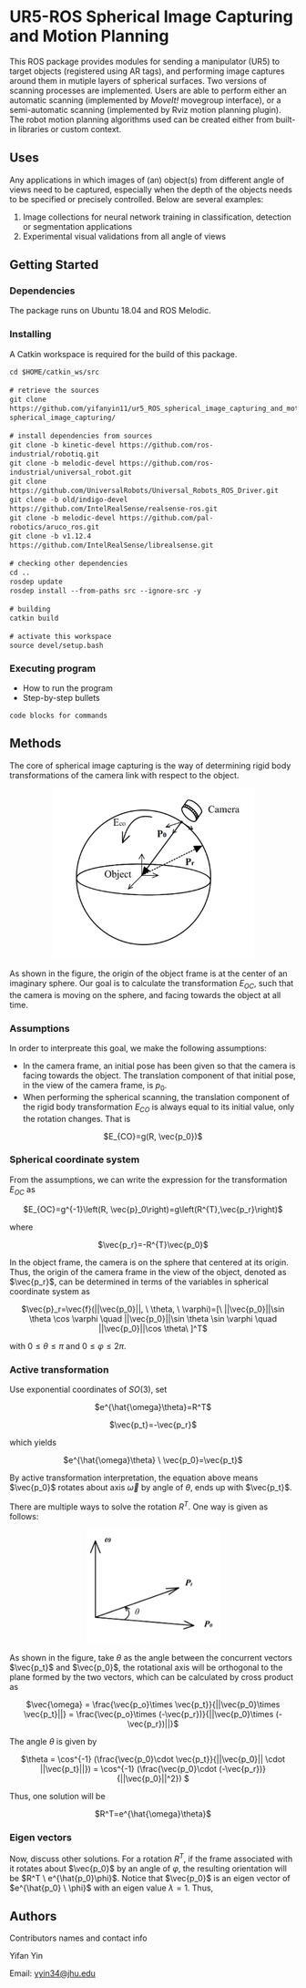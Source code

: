 # UR5-ROS Spherical Image Capturing and Motion Planning

This ROS package provides modules for sending a manipulator (UR5) to target objects (registered using AR tags), and performing image captures around them in mutiple layers of spherical surfaces. Two versions of scanning processes are implemented. Users are able to perform either an automatic scanning (implemented by _MoveIt!_ movegroup interface), or a semi-automatic scanning (implemented by Rviz motion planning plugin). The robot motion planning algorithms used can be created either from built-in libraries or custom context.

## Uses
Any applications in which images of (an) object(s) from different angle of views need to be captured, especially when the depth of the objects needs to be specified or precisely controlled. Below are several examples:

1. Image collections for neural network training in classification, detection or segmentation applications
2. Experimental visual validations from all angle of views

## Getting Started

### Dependencies

The package runs on Ubuntu 18.04 and ROS Melodic.

### Installing
A Catkin workspace is required for the build of this package.
```
cd $HOME/catkin_ws/src

# retrieve the sources
git clone https://github.com/yifanyin11/ur5_ROS_spherical_image_capturing_and_motion_planning.git spherical_image_capturing/

# install dependencies from sources
git clone -b kinetic-devel https://github.com/ros-industrial/robotiq.git 
git clone -b melodic-devel https://github.com/ros-industrial/universal_robot.git 
git clone https://github.com/UniversalRobots/Universal_Robots_ROS_Driver.git 
git clone -b old/indigo-devel https://github.com/IntelRealSense/realsense-ros.git
git clone -b melodic-devel https://github.com/pal-robotics/aruco_ros.git 
git clone -b v1.12.4 https://github.com/IntelRealSense/librealsense.git

# checking other dependencies
cd ..
rosdep update
rosdep install --from-paths src --ignore-src -y

# building
catkin build

# activate this workspace
source devel/setup.bash
```

### Executing program

* How to run the program
* Step-by-step bullets
```
code blocks for commands
```

## Methods

The core of spherical image capturing is the way of determining rigid body transformations of the camera link with respect to the object. 

<p align="center">
  <img src="https://github.com/yifanyin11/ur5_ROS_spherical_image_capturing_and_motion_planning/blob/main/repo_data/method1.png" width="355" height="300" />
</p>

As shown in the figure, the origin of the object frame is at the center of an imaginary sphere. Our goal is to calculate the transformation $E_{OC}$, such that the camera is moving on the sphere, and facing towards the object at all time.

### Assumptions

In order to interpreate this goal, we make the following assumptions:
* In the camera frame, an initial pose has been given so that the camera is facing towards the object. The translation component of that initial pose, in the view of the camera frame, is $p_0$.
* When performing the spherical scanning, the translation component of the rigid body transformation $E_{CO}$ is always equal to its initial value, only the rotation changes. That is 

<p align="center">
  $E_{CO}=g(R, \vec{p_0})$
</p>

### Spherical coordinate system

From the assumptions, we can write the expression for the transformation $E_{OC}$ as

<p align="center">
  $E_{OC}=g^{-1}\left(R, \vec{p}_0\right)=g\left(R^{T},\vec{p_r}\right)$
</p>

where

<p align="center">
  $\vec{p_r}=-R^{T}\vec{p_0}$
</p>

In the object frame, the camera is on the sphere that centered at its origin. Thus, the origin of the camera frame in the view of the object, denoted as $\vec{p_r}$, can be determined in terms of the variables in spherical coordinate system as

<p align="center">
  $\vec{p}_r=\vec{f}(||\vec{p_0}||, \ \theta, \  \varphi)=[\ ||\vec{p_0}||\sin \theta \cos \varphi \quad ||\vec{p_0}||\sin \theta \sin \varphi \quad ||\vec{p_0}||\cos \theta\ ]^T$
</p>

with $0 \leqslant \theta \leqslant \pi$ and $0 \leqslant \varphi \leqslant 2 \pi$.

### Active transformation 

Use exponential coordinates of $SO(3)$, set

<p align="center">
  $e^{\hat{\omega}\theta}=R^T$
</p>

<p align="center">
  $\vec{p_t}=-\vec{p_r}$
</p>

which yields

<p align="center">
  $e^{\hat{\omega}\theta} \ \vec{p_0}=\vec{p_t}$
</p>

By active transformation interpretation, the equation above means $\vec{p_0}$ rotates about axis $\vec{\omega}$ by angle of $\theta$, ends up with $\vec{p_t}$.

There are multiple ways to solve the rotation $R^T$. One way is given as follows:

<p align="center">
  <img src="https://github.com/yifanyin11/ur5_ROS_spherical_image_capturing_and_motion_planning/blob/main/repo_data/method2.png" width="235" height="200" />
</p>

As shown in the figure, take $\theta$ as the angle between the concurrent vectors $\vec{p_t}$ and $\vec{p_0}$, the rotational axis will be orthogonal to the plane formed by the two vectors, which can be calculated by cross product as

<p align="center">
  $\vec{\omega} = \frac{\vec{p_o}\times \vec{p_t}}{||\vec{p_0}\times \vec{p_t}||} = \frac{\vec{p_o}\times (-\vec{p_r})}{||\vec{p_0}\times (-\vec{p_r})||}$
</p>

The angle $\theta$ is given by 

<p align="center">
  $\theta = \cos^{-1} (\frac{\vec{p_0}\cdot \vec{p_t}}{||\vec{p_0}|| \cdot ||\vec{p_t}||}) = \cos^{-1} (\frac{\vec{p_0}\cdot (-\vec{p_r})}{||\vec{p_0}||^2}) $
</p>

Thus, one solution will be 

<p align="center">
  $R^T=e^{\hat{\omega}\theta}$
</p>

### Eigen vectors

Now, discuss other solutions. For a rotation $R^T$, if the frame associated with it rotates about $\vec{p_0}$ by an angle of $\varphi$, the resulting orientation will be $R^T \ e^{\hat{p_0}\phi}$. Notice that $\vec{p_0}$ is an eigen vector of $e^{\hat{p_0} \ \phi}$ with an eigen value $\lambda =1$. Thus,




## Authors

Contributors names and contact info

Yifan Yin

Email: [yyin34@jhu.edu](yyin34@jhu.edu)

